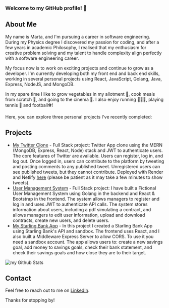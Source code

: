 ### Welcome to my GitHub profile! 👋

<!--
**contimarta/contimarta** is a ✨ _special_ ✨ repository because its `README.md` (this file) appears on your GitHub profile.

Here are some ideas to get you started:

- 🔭 I’m currently working on ...
- 🌱 I’m currently learning ...
- 👯 I’m looking to collaborate on ...
- 🤔 I’m looking for help with ...
- 💬 Ask me about ...
- 📫 How to reach me: ...
- 😄 Pronouns: ...
- ⚡ Fun fact: ...
-->
## About Me

My name is Marta, and I'm pursuing a career in software engineering. During my Physics degree I discovered my passion for coding, and after a few years in academic Philosophy, I realised that my enthusiasm for creative problem solving and my talent to handle complexity align perfectly with a software engineering career.

My focus now is to work on exciting projects and continue to grow as a developer. I'm currently developing both my front end and back end skills, working in several personal projects using React, JavaScript, Golang, Java, Express, NodeJS, and MongoDB.

In my spare time I like to grow vegetables in my allotment 🌱, cook meals from scratch 🥘, and going to the cinema 🎥. I also enjoy running 🏃🏻‍♀️, playing tennis 🎾 and football⚽️!

Here, you can explore three personal projects I've recently completed:

## Projects

- [My Twitter Clone](https://github.com/contimarta/Twitter-clone) - Full Stack project: Twitter App clone using the MERN (MongoDB, Express, React, Node) stack and JWT to authenticate users. The core features of Twitter are available. Users can register, log in, and log out. Once logged in, users can contribute to the platform by tweeting and posting comments to any published tweet. Unregistered users can see published tweets, but they cannot contribute. Deployed with Render and Netlify [here](https://glittering-starship-2d6852.netlify.app/) (please be patient as it may take a few minutes to show tweets).
- [User Management System](https://github.com/contimarta/UserManagementSystem_App) - Full Stack project: I have built a Fictional User Management System using Golang in the backend and React & Bootstrap in the frontend. The system allows managers to register and log in and uses JWT to authenticate API calls. The system stores information about users, including a pdf simulating a contract, and allows managers to edit user information, upload and download contracts, create new users, and delete users.
- [My Starling Bank App](https://github.com/contimarta/starling-bank-app) - In this project I created a Starling Bank App using Starling Bank's API and sandbox. The frontend uses React, and I also built a Middleware Express Server to allow CORS. To use it you need a sandbox account. The app allows users to: create a new savings goal, add money to savings goals, check their bank statement, and check their savings goals and how close they are to their target.

<img align="center" src="https://github-readme-stats.vercel.app/api?username=contimarta&include_all_commits=true&count_private=true&show_icons=true&line_height=20&title_color=2B5BBD&icon_color=1124BB&text_color=A1A1A1&bg_color=0,000000,130F40" alt="my Github Stats"/>

## Contact

Feel free to reach out to me on [LinkedIn](https://www.linkedin.com/in/marta-conti-lorenzo/).

Thanks for stopping by!
